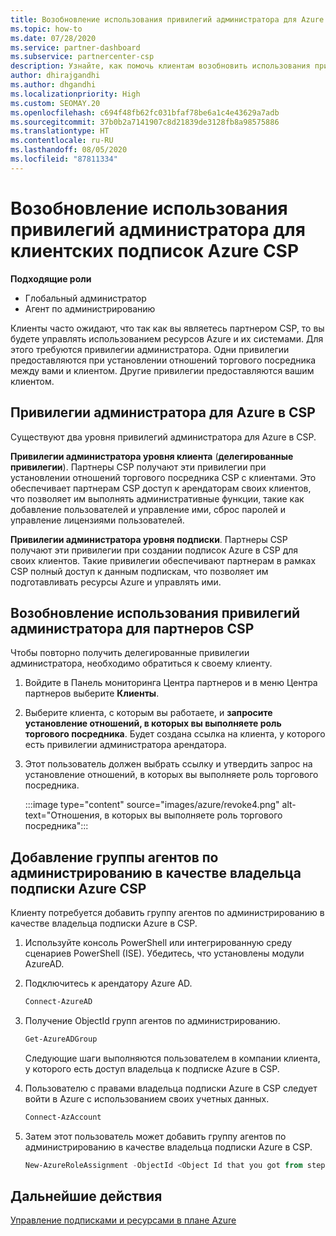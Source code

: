 ```yaml
---
title: Возобновление использования привилегий администратора для Azure CSP
ms.topic: how-to
ms.date: 07/28/2020
ms.service: partner-dashboard
ms.subservice: partnercenter-csp
description: Узнайте, как помочь клиентам возобновить использования привилегий администратора партнера, чтобы партнер мог помочь в управлении клиентскими подписками Azure CSP.
author: dhirajgandhi
ms.author: dhgandhi
ms.localizationpriority: High
ms.custom: SEOMAY.20
ms.openlocfilehash: c694f48fb62fc031bfaf78be6a1c4e43629a7adb
ms.sourcegitcommit: 37b0b2a7141907c8d21839de3128fb8a98575886
ms.translationtype: HT
ms.contentlocale: ru-RU
ms.lasthandoff: 08/05/2020
ms.locfileid: "87811334"
---
```

# <a name="reinstate-admin-privileges-for-a-customers-azure-csp-subscriptions"></a>Возобновление использования привилегий администратора для клиентских подписок Azure CSP  

**Подходящие роли**

- Глобальный администратор
- Агент по администрированию

Клиенты часто ожидают, что так как вы являетесь партнером CSP, то вы будете управлять использованием ресурсов Azure и их системами. Для этого требуются привилегии администратора. Одни привилегии предоставляются при установлении отношений торгового посредника между вами и клиентом. Другие привилегии предоставляются вашим клиентом.

## <a name="admin-privileges-for-azure-in-csp"></a>Привилегии администратора для Azure в CSP

Существуют два уровня привилегий администратора для Azure в CSP.

**Привилегии администратора уровня клиента** (**делегированные привилегии**). Партнеры CSP получают эти привилегии при установлении отношений торгового посредника CSP с клиентами. Это обеспечивает партнерам CSP доступ к арендаторам своих клиентов, что позволяет им выполнять административные функции, такие как добавление пользователей и управление ими, сброс паролей и управление лицензиями пользователей.

**Привилегии администратора уровня подписки**. Партнеры CSP получают эти привилегии при создании подписок Azure в CSP для своих клиентов. Такие привилегии обеспечивают партнерам в рамках CSP полный доступ к данным подпискам, что позволяет им подготавливать ресурсы Azure и управлять ими.

## <a name="reinstate-csp-partners-admin-privileges"></a>Возобновление использования привилегий администратора для партнеров CSP

Чтобы повторно получить делегированные привилегии администратора, необходимо обратиться к своему клиенту.

1. Войдите в Панель мониторинга Центра партнеров и в меню Центра партнеров выберите **Клиенты**.

2. Выберите клиента, с которым вы работаете, и **запросите установление отношений, в которых вы выполняете роль торгового посредника**. Будет создана ссылка на клиента, у которого есть привилегии администратора арендатора.

3. Этот пользователь должен выбрать ссылку и утвердить запрос на установление отношений, в которых вы выполняете роль торгового посредника.

   :::image type="content" source="images/azure/revoke4.png" alt-text="Отношения, в которых вы выполняете роль торгового посредника":::

## <a name="adding-the-admin-agents-group-as-an-owner-for-the-azure-csp-subscription"></a>Добавление группы агентов по администрированию в качестве владельца подписки Azure CSP

Клиенту потребуется добавить группу агентов по администрированию в качестве владельца подписки Azure в CSP.

1. Используйте консоль PowerShell или интегрированную среду сценариев PowerShell (ISE). Убедитесь, что установлены модули AzureAD.

2. Подключитесь к арендатору Azure AD.

   ```powershell
   Connect-AzureAD
   ```

3. Получение ObjectId групп агентов по администрированию.

   ```powershell
   Get-AzureADGroup
   ```
   Следующие шаги выполняются пользователем в компании клиента, у которого есть доступ владельца к подписке Azure в CSP.

4. Пользователю с правами владельца подписки Azure в CSP следует войти в Azure с использованием своих учетных данных.

   ```powershell
   Connect-AzAccount
   ```

5. Затем этот пользователь может добавить группу агентов по администрированию в качестве владельца подписки Azure в CSP.

    ```powershell
    New-AzureRoleAssignment -ObjectId <Object Id that you got from step 3> -RoleDefinitionName Owner -Scope "/subscriptions/<SubscriptionId of CSP subscription>"
    ```

## <a name="next-steps"></a>Дальнейшие действия

[Управление подписками и ресурсами в плане Azure](azure-plan-manage.md)
